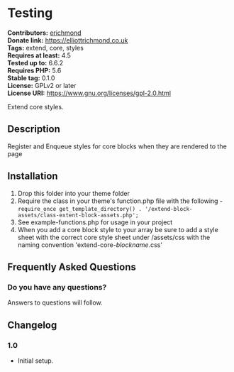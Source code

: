 # Testing #
**Contributors:** [erichmond](https://profiles.wordpress.org/erichmond/)  
**Donate link:** https://elliottrichmond.co.uk  
**Tags:** extend, core, styles  
**Requires at least:** 4.5  
**Tested up to:** 6.6.2  
**Requires PHP:** 5.6  
**Stable tag:** 0.1.0  
**License:** GPLv2 or later  
**License URI:** https://www.gnu.org/licenses/gpl-2.0.html  

Extend core styles.

## Description ##

Register and Enqueue styles for core blocks when they are rendered to the page

## Installation ##

1. Drop this folder into your theme folder
2. Require the class in your theme's function.php file with the following - `require_once get_template_directory() . '/extend-block-assets/class-extent-block-assets.php';`
3. See example-functions.php for usage in your project
4. When you add a core block style to your array be sure to add a style sheet with the correct core style sheet under /assets/css with the naming convention 'extend-core-*blockname*.css'

## Frequently Asked Questions ##

### Do you have any questions? ###

Answers to questions will follow.

## Changelog ##

### 1.0 ###
* Initial setup.
